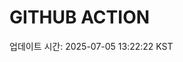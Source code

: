 # GITHUB ACTION
  <!-- START_UPDATED_TIME -->
  업데이트 시간: 2025-07-05 13:22:22 KST
  <!-- END_UPDATED_TIME -->
